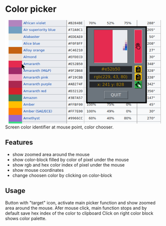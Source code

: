 # Color picker
![image](screenshot.png)
Screen color identifier at mouse point, color chooser.
## Features
- show zoomed area around the mouse
- show color-block filled by color of pixel under the mouse
- show rgb and hex color index of pixel under the mouse
- show mouse coordinates
- change choosen color by clicking on color-block
## Usage
Button with "target" icon, activate main picker function and show zoomed area around the mouse.
Afer mouse click, main function stops and by default save hex index of the color to clipboard
Click on right color block shows color palette.
